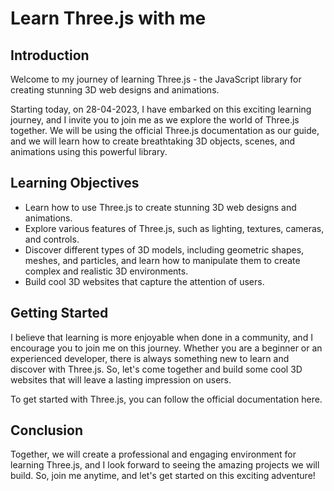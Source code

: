 # Learn Three.js with me

## Introduction

Welcome to my journey of learning Three.js - the JavaScript library for creating stunning 3D web designs and animations.

Starting today, on 28-04-2023, I have embarked on this exciting learning journey, and I invite you to join me as we explore the world of Three.js together. We will be using the official Three.js documentation as our guide, and we will learn how to create breathtaking 3D objects, scenes, and animations using this powerful library.

## Learning Objectives

- Learn how to use Three.js to create stunning 3D web designs and animations.
- Explore various features of Three.js, such as lighting, textures, cameras, and controls.
- Discover different types of 3D models, including geometric shapes, meshes, and particles, and learn how to manipulate them to create complex and realistic 3D environments.
- Build cool 3D websites that capture the attention of users.

## Getting Started

I believe that learning is more enjoyable when done in a community, and I encourage you to join me on this journey. Whether you are a beginner or an experienced developer, there is always something new to learn and discover with Three.js. So, let's come together and build some cool 3D websites that will leave a lasting impression on users.

To get started with Three.js, you can follow the official documentation here.

## Conclusion

Together, we will create a professional and engaging environment for learning Three.js, and I look forward to seeing the amazing projects we will build. So, join me anytime, and let's get started on this exciting adventure!
